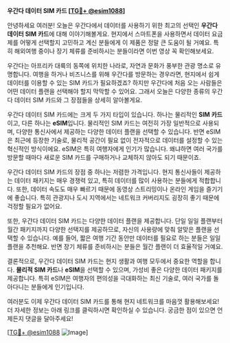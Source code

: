 **우간다 데이터 SIM 카드 [[TG💪+ @esim1088](https://t.me/s/esim1088)]**

안녕하세요 여러분! 오늘은 우간다에서 데이터를 사용하기 위한 최고의 선택인 **우간다 데이터 SIM 카드**에 대해 이야기해볼게요. 현지에서 스마트폰을 사용하면서 데이터 요금제를 어떻게 선택할지 고민하고 계신 분들에게 이 제품은 정말 큰 도움이 될 거예요. 특히 해외여행 중이나 장기 체류를 준비하시는 분들이라면 이번 영상 꼭 확인해보세요.

우간다는 아프리카 대륙의 동쪽에 위치한 나라로, 자연과 문화가 풍부한 관광 명소로 유명합니다. 여행을 하거나 비즈니스를 위해 우간다를 방문하는 경우라면, 현지에서 쉽게 데이터를 이용할 수 있는 SIM 카드가 필요하겠죠? 하지만 우간다에 처음 오는 사람들은 어떤 데이터 플랜을 선택해야 할지 막막할 수 있어요. 그래서 오늘은 다양한 종류의 우간다 데이터 SIM 카드와 그 장점들을 상세히 알아볼게요.

우간다 데이터 SIM 카드에는 크게 두 가지 타입이 있습니다. 하나는 물리적인 **SIM 카드**이고, 다른 하나는 **eSIM**입니다. 물리적인 SIM 카드는 여전히 가장 일반적으로 사용되며, 다양한 통신사에서 제공하는 다양한 데이터 플랜을 선택할 수 있습니다. 반면 eSIM은 최근에 등장한 기술로, 물리적 공간이 필요 없이 전자적으로 데이터를 설정할 수 있는 혁신적인 방식이에요. eSIM은 특히 여행자에게 인기가 많습니다. 왜냐하면 여러 국가를 방문할 때마다 새로운 SIM 카드를 구매하거나 교체하지 않아도 되기 때문이죠.

우간다 데이터 SIM 카드의 장점 중 하나는 저렴한 가격입니다. 현지 통신사들이 제공하는 데이터 패키지는 매우 경쟁력 있고, 특히 데이터를 많이 사용하는 분들에게 적합합니다. 또한, 데이터 속도도 매우 빠르기 때문에 동영상 스트리밍이나 온라인 게임을 즐기기에 좋습니다. 특히 관광지나 도시 지역에서는 네트워크 커버리지도 굉장히 좋기 때문에 걱정할 필요가 없어요.

또한, 우간다 데이터 SIM 카드는 다양한 데이터 플랜을 제공합니다. 단일 일일 플랜부터 월간 패키지까지 다양한 선택지를 제공하므로, 자신의 사용량에 맞춰 알맞은 플랜을 선택할 수 있습니다. 예를 들어, 짧은 여행 기간 동안만 데이터를 필요로 하는 분들은 일일 플랜을 추천해요. 반면 장기 체류를 준비하시는 분들은 월간 플랜이 더 효율적일 거예요.

결론적으로, 우간다 데이터 SIM 카드는 현지 생활과 여행 모두에서 중요한 역할을 합니다. **물리적 SIM 카드**나 **eSIM**을 선택할 수 있으며, 가성비 좋은 다양한 데이터 패키지를 제공합니다. 특히 eSIM은 여행자의 편의성을 극대화하는 최신 기술로, 여러 국가를 돌아다니는 분들에게 인기입니다.

여러분도 이제 우간다 데이터 SIM 카드를 통해 현지 네트워크를 마음껏 활용해보세요! 더 자세한 정보는 아래 링크를 클릭하시면 확인하실 수 있습니다. 궁금한 점이 있으면 언제든지 댓글을 달아주세요!

[[TG💪+ @esim1088](https://t.me/s/esim1088) ![Image](https://i.postimg.cc/Y0z9fWf4/image.png)]
